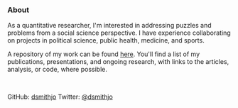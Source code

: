 ### About

As a quantitative researcher, I'm interested in addressing puzzles and problems from a social science perspective. I have experience collaborating on projects in political science, public health, medicine, and sports. 

A repository of my work can be found [here](https://dsmithjo.github.io/#publications). You'll find a list of my publications, presentations, and ongoing research, with links to the articles, analysis, or code, where possible.

<br />

GitHub: [dsmithjo](https://github.com/dsmithjo "dsmithjo")
Twitter: [@dsmithjo](https://twitter.com/dsmithjo "@dsmithjo")
